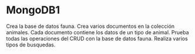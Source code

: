 # MongoDB1
Crea la base de datos fauna. Crea varios documentos en la colección animales. Cada documento contiene los datos de un tipo de animal. Prueba todas las operaciones del CRUD con la base de datos fauna. Realiza varios tipos de busquedas.
